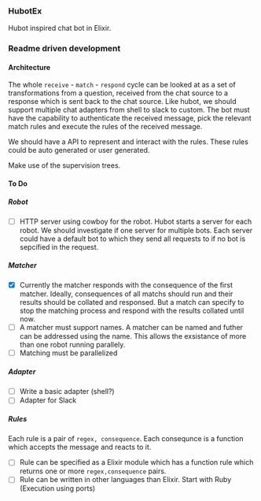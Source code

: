 ### HubotEx

Hubot inspired chat bot in Elixir.

### Readme driven development
#### Architecture

The whole `receive` - `match` - `respond` cycle can be looked at as a set of transformations from a question, received from the chat source to a response which is sent back to the chat source. Like hubot, we should support multiple chat adapters from shell to slack to custom. The bot must have the capability to authenticate the received message, pick the relevant match rules and execute the rules of the received message. 

We should have a API to represent and interact with the rules. These rules could be auto generated or user generated.

Make use of the supervision trees.

#### To Do

##### Robot
- [ ] HTTP server using cowboy for the robot. Hubot starts a server for each robot. We should investigate if one server for multiple bots. Each server could have a default bot to which they send all requests to if no bot is sepcified in the request. 

##### Matcher
- [x] Currently the matcher responds with the consequence of the first matcher. Ideally, consequences of all matchs should run and their results should be collated and responsed. But a match can specify to stop the matching process and respond with the results collated until now.
- [ ] A matcher must support names. A matcher can be named and futher can be addressed using the name. This allows the exsistance of more than one robot running parallely.
- [ ] Matching must be parallelized

##### Adapter
- [ ] Write a basic adapter (shell?)
- [ ] Adapter for Slack

##### Rules
Each rule is a pair of `regex, consequence`. Each consequnce is a function which accepts the message and reacts to it.
- [ ] Rule can be specified as a Elixir module which has a function rule which returns one or more `regex,consequence` pairs.
- [ ] Rule can be written in other languages than Elixir. Start with Ruby (Execution using ports)
